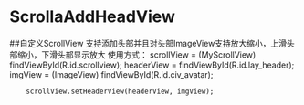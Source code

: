# ScrollaAddHeadView
##自定义ScrollView 支持添加头部并且对头部ImageView支持放大缩小，上滑头部缩小，下滑头部显示放大
使用方式：
        scrollView = (MyScrollView) findViewById(R.id.scrollview);
        headerView = findViewById(R.id.lay_header);
        imgView = (ImageView) findViewById(R.id.civ_avatar);
        
        scrollView.setHeaderView(headerView, imgView);
